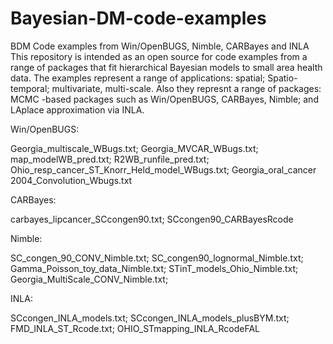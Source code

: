 # Bayesian-DM-code-examples
BDM Code examples from Win/OpenBUGS, Nimble, CARBayes and INLA
This repository is intended as an open source for code examples from a range of packages that fit hierarchical Bayesian models to small area health data. The examples represent a range of applications: spatial; Spatio-temporal; multivariate, multi-scale. Also they represnt a range of packages:  MCMC -based packages such as Win/OpenBUGS, CARBayes, Nimble; and LAplace approximation via INLA.

Win/OpenBUGS:

Georgia_multiscale_WBugs.txt;
Georgia_MVCAR_WBugs.txt;
map_modelWB_pred.txt;
R2WB_runfile_pred.txt;
Ohio_resp_cancer_ST_Knorr_Held_model_WBugs.txt;
Georgia_oral_cancer 2004_Convolution_Wbugs.txt

CARBayes:

carbayes_lipcancer_SCcongen90.txt;
SCcongen90_CARBayesRcode

Nimble:

SC_congen_90_CONV_Nimble.txt;
SC_congen90_lognormal_Nimble.txt;
Gamma_Poisson_toy_data_Nimble.txt;
STinT_models_Ohio_Nimble.txt;
Georgia_MultiScale_CONV_Nimble.txt;

INLA:

SCcongen_INLA_models.txt;
SCcongen_INLA_models_plusBYM.txt;
FMD_INLA_ST_Rcode.txt;
OHIO_STmapping_INLA_RcodeFAL

